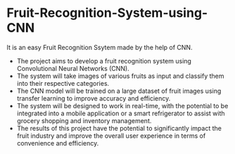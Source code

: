 # Fruit-Recognition-System-using-CNN
It is an easy Fruit Recognition Ssytem made by the help of CNN.

- The project aims to develop a fruit recognition system using Convolutional Neural Networks (CNN). 
- The system will take images of various fruits as input and classify them into their respective categories. 
- The CNN model will be trained on a large dataset of fruit images using transfer learning to improve accuracy and efficiency. 
- The system will be designed to work in real-time, with the potential to be integrated into a mobile application or a smart refrigerator to assist with grocery shopping and inventory management. 
- The results of this project have the potential to significantly impact the fruit industry and improve the overall user experience in terms of convenience and efficiency.
